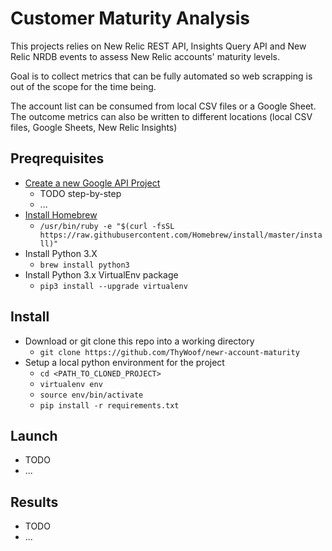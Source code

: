 # Customer Maturity Analysis
This projects relies on New Relic REST API, Insights Query API and New Relic NRDB events to assess New Relic accounts' maturity levels.

Goal is to collect metrics that can be fully automated so web scrapping is out of the scope for the time being.

The account list can be consumed from local CSV files or a Google Sheet. The outcome metrics can also be written to different locations (local CSV files, Google Sheets, New Relic Insights)

## Preqrequisites
- [Create a new Google API Project](https://console.developers.google.com)
	- TODO step-by-step
	- ...
- [Install Homebrew](https://brew.sh/)
    - `/usr/bin/ruby -e "$(curl -fsSL https://raw.githubusercontent.com/Homebrew/install/master/install)"`
- Install Python 3.X
    - `brew install python3`
- Install Python 3.x VirtualEnv package
    - `pip3 install --upgrade virtualenv`

## Install
- Download or git clone this repo into a working directory
    - `git clone https://github.com/ThyWoof/newr-account-maturity`
- Setup a local python environment for the project
	- `cd <PATH_TO_CLONED_PROJECT>`
	- `virtualenv env`
	- `source env/bin/activate`
	- `pip install -r requirements.txt`

## Launch
- TODO
- ...

## Results
 - TODO
- ...